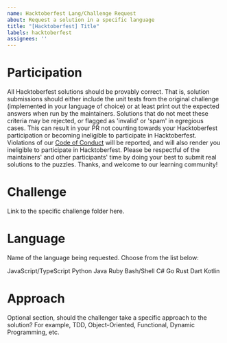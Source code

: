 ```yaml
---
name: Hacktoberfest Lang/Challenge Request
about: Request a solution in a specific language
title: "[Hacktoberfest] Title"
labels: hacktoberfest
assignees: ''
---
```


# Participation

All Hacktoberfest solutions should be provably correct. That is, solution submissions should either include the unit tests from the original challenge (implemented in your language of choice) or at least print out the expected answers when run by the maintainers. Solutions that do not meet these criteria may be rejected, or flagged as 'invalid' or 'spam' in egregious cases. This can result in your PR not counting towards your Hacktoberfest participation or becoming ineligible to participate in Hacktoberfest. Violations of our [Code of Conduct](https://github.com/codeconnector/CodingDojo/blob/main/CODE_OF_CONDUCT.md) will be reported, and will also render you ineligible to participate in Hacktoberfest. Please be respectful of the maintainers' and other participants' time by doing your best to submit real solutions to the puzzles. Thanks, and welcome to our learning community!

# Challenge

Link to the specific challenge folder here.

# Language

Name of the language being requested. Choose from the list below:

JavaScript/TypeScript
Python
Java
Ruby
Bash/Shell
C#
Go
Rust
Dart
Kotlin

# Approach

Optional section, should the challenger take a specific approach to the solution? For example, TDD, Object-Oriented, Functional, Dynamic Programming, etc.
